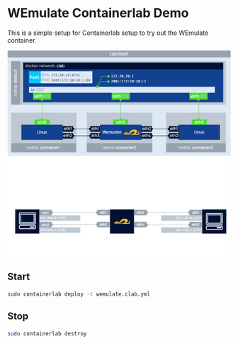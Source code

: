 # WEmulate Containerlab Demo

This is a simple setup for Containerlab setup to try out the WEmulate container.

![Topology](img/topology.png)

## Start

```bash
sudo containerlab deploy -t wemulate.clab.yml
```


## Stop

```bash
sudo containerlab destroy
```
